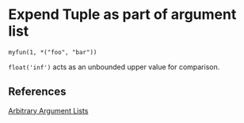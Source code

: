 # Expend Tuple as part of argument list

`myfun(1, *("foo", "bar"))`

`float('inf')` acts as an unbounded upper value for comparison.

## References

[Arbitrary Argument Lists](https://docs.python.org/3/tutorial/controlflow.html#more-on-defining-functions)